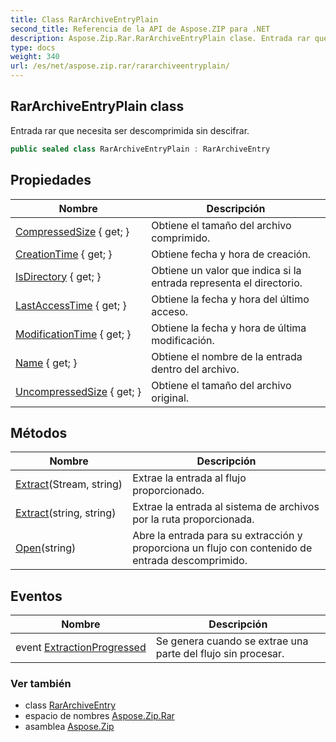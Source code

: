 ```yaml
---
title: Class RarArchiveEntryPlain
second_title: Referencia de la API de Aspose.ZIP para .NET
description: Aspose.Zip.Rar.RarArchiveEntryPlain clase. Entrada rar que necesita ser descomprimida sin descifrar.
type: docs
weight: 340
url: /es/net/aspose.zip.rar/rararchiveentryplain/
---
```

## RarArchiveEntryPlain class

Entrada rar que necesita ser descomprimida sin descifrar.

```csharp
public sealed class RarArchiveEntryPlain : RarArchiveEntry
```

## Propiedades

| Nombre | Descripción |
| --- | --- |
| [CompressedSize](../../aspose.zip.rar/rararchiveentry/compressedsize/) { get; } | Obtiene el tamaño del archivo comprimido. |
| [CreationTime](../../aspose.zip.rar/rararchiveentry/creationtime/) { get; } | Obtiene fecha y hora de creación. |
| [IsDirectory](../../aspose.zip.rar/rararchiveentry/isdirectory/) { get; } | Obtiene un valor que indica si la entrada representa el directorio. |
| [LastAccessTime](../../aspose.zip.rar/rararchiveentry/lastaccesstime/) { get; } | Obtiene la fecha y hora del último acceso. |
| [ModificationTime](../../aspose.zip.rar/rararchiveentry/modificationtime/) { get; } | Obtiene la fecha y hora de última modificación. |
| [Name](../../aspose.zip.rar/rararchiveentry/name/) { get; } | Obtiene el nombre de la entrada dentro del archivo. |
| [UncompressedSize](../../aspose.zip.rar/rararchiveentry/uncompressedsize/) { get; } | Obtiene el tamaño del archivo original. |

## Métodos

| Nombre | Descripción |
| --- | --- |
| [Extract](../../aspose.zip.rar/rararchiveentry/extract/)(Stream, string) | Extrae la entrada al flujo proporcionado. |
| [Extract](../../aspose.zip.rar/rararchiveentry/extract/)(string, string) | Extrae la entrada al sistema de archivos por la ruta proporcionada. |
| [Open](../../aspose.zip.rar/rararchiveentry/open/)(string) | Abre la entrada para su extracción y proporciona un flujo con contenido de entrada descomprimido. |

## Eventos

| Nombre | Descripción |
| --- | --- |
| event [ExtractionProgressed](../../aspose.zip.rar/rararchiveentry/extractionprogressed/) | Se genera cuando se extrae una parte del flujo sin procesar. |

### Ver también

* class [RarArchiveEntry](../rararchiveentry/)
* espacio de nombres [Aspose.Zip.Rar](../../aspose.zip.rar/)
* asamblea [Aspose.Zip](../../)


